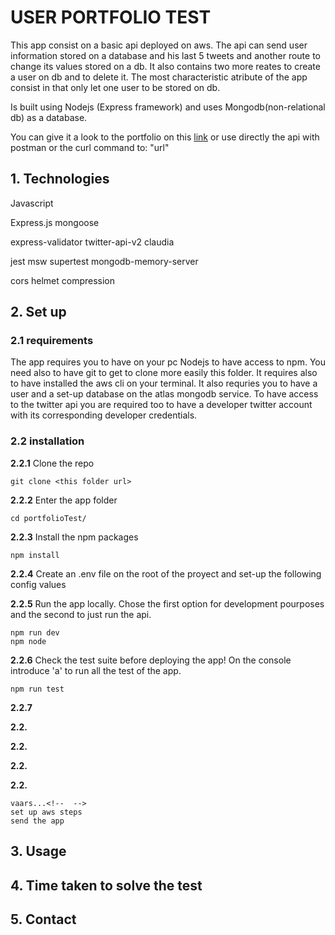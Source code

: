 #  USER PORTFOLIO TEST
This app consist on a basic api deployed on aws. The api can send user information stored on a database and his last 5 tweets and another route to change its values stored on a db. It also contains two more reates to create a user on db and to delete it. The most characteristic atribute of the app consist in that only let one user to be stored on db.

Is built using Nodejs (Express framework) and uses Mongodb(non-relational db) as a database.

You can give it a look to the portfolio on this [link](/) or use directly the api with postman or the curl command to: "url"

## 1. Technologies
Javascript

Express.js
mongoose

express-validator
twitter-api-v2
claudia

jest
msw
supertest
mongodb-memory-server

cors
helmet
compression

## 2. Set up
### 2.1 requirements
The app requires you to have on your pc Nodejs to have access to npm. You need also to have git to get to clone more easily this folder. It requires also to have installed the aws cli on your terminal. It also requries you to have a user and a set-up database on the atlas mongodb service. To have access to the twitter api you are required too to have a developer twitter account with its corresponding developer credentials.
### 2.2 installation

**2.2.1** Clone the repo

    git clone <this folder url>
    
**2.2.2** Enter the app folder

    cd portfolioTest/

**2.2.3** Install the npm packages

    npm install

**2.2.4** Create an .env file on the root of the proyect and set-up the following config values

**2.2.5** Run the app locally. Chose the first option for development pourposes and the second to just run the api.

    npm run dev
    npm node

**2.2.6** Check the test suite before deploying the app! On the console introduce 'a' to run all the test of the app.

    npm run test

**2.2.7** 

**2.2.**

**2.2.**

**2.2.**

**2.2.**

    vaars...<!--  -->
    set up aws steps
    send the app

## 3. Usage


## 4. Time taken to solve the test

## 5. Contact